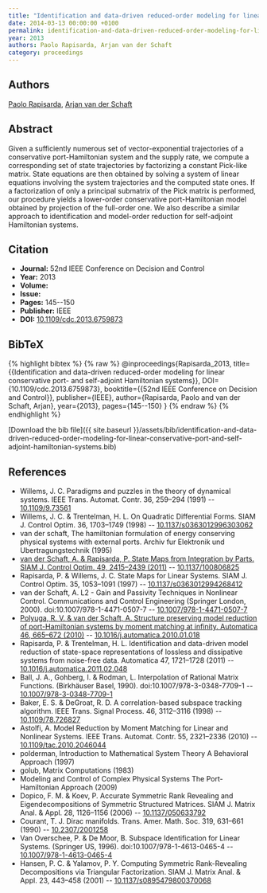 ```yaml
---
title: "Identification and data-driven reduced-order modeling for linear conservative port- and self-adjoint Hamiltonian systems"
date: 2014-03-13 00:00:00 +0100
permalink: identification-and-data-driven-reduced-order-modeling-for-linear-conservative-port-and-self-adjoint-hamiltonian-systems
year: 2013
authors: Paolo Rapisarda, Arjan van der Schaft
category: proceedings
---
```

 
## Authors
[Paolo Rapisarda](authors/paolo-rapisarda), [Arjan van der Schaft](authors/arjan-van-der-schaft)
 
## Abstract
Given a sufficiently numerous set of vector-exponential trajectories of a conservative port-Hamiltonian system and the supply rate, we compute a corresponding set of state trajectories by factorizing a constant Pick-like matrix. State equations are then obtained by solving a system of linear equations involving the system trajectories and the computed state ones. If a factorization of only a principal submatrix of the Pick matrix is performed, our procedure yields a lower-order conservative port-Hamiltonian model obtained by projection of the full-order one. We also describe a similar approach to identification and model-order reduction for self-adjoint Hamiltonian systems.
 
## Citation
- **Journal:** 52nd IEEE Conference on Decision and Control
- **Year:** 2013
- **Volume:** 
- **Issue:** 
- **Pages:** 145--150
- **Publisher:** IEEE
- **DOI:** [10.1109/cdc.2013.6759873](https://doi.org/10.1109/cdc.2013.6759873)
 
## BibTeX
{% highlight bibtex %}
{% raw %}
@inproceedings{Rapisarda_2013,
  title={{Identification and data-driven reduced-order modeling for linear conservative port- and self-adjoint Hamiltonian systems}},
  DOI={10.1109/cdc.2013.6759873},
  booktitle={{52nd IEEE Conference on Decision and Control}},
  publisher={IEEE},
  author={Rapisarda, Paolo and van der Schaft, Arjan},
  year={2013},
  pages={145--150}
}
{% endraw %}
{% endhighlight %}
 
[Download the bib file]({{ site.baseurl }}/assets/bib/identification-and-data-driven-reduced-order-modeling-for-linear-conservative-port-and-self-adjoint-hamiltonian-systems.bib)
 
## References
- Willems, J. C. Paradigms and puzzles in the theory of dynamical systems. IEEE Trans. Automat. Contr. 36, 259–294 (1991) -- [10.1109/9.73561](https://doi.org/10.1109/9.73561)
- Willems, J. C. & Trentelman, H. L. On Quadratic Differential Forms. SIAM J. Control Optim. 36, 1703–1749 (1998) -- [10.1137/s0363012996303062](https://doi.org/10.1137/s0363012996303062)
- van der schaft, The hamiltonian formulation of energy conserving physical systems with external ports. Archiv fur Elektronik und Ubertragungstechnik (1995)
- [van der Schaft, A. & Rapisarda, P. State Maps from Integration by Parts. SIAM J. Control Optim. 49, 2415–2439 (2011)](state-maps-from-integration-by-parts) -- [10.1137/100806825](https://doi.org/10.1137/100806825)
- Rapisarda, P. & Willems, J. C. State Maps for Linear Systems. SIAM J. Control Optim. 35, 1053–1091 (1997) -- [10.1137/s0363012994268412](https://doi.org/10.1137/s0363012994268412)
- van der Schaft, A. L2 - Gain and Passivity Techniques in Nonlinear Control. Communications and Control Engineering (Springer London, 2000). doi:10.1007/978-1-4471-0507-7 -- [10.1007/978-1-4471-0507-7](https://doi.org/10.1007/978-1-4471-0507-7)
- [Polyuga, R. V. & van der Schaft, A. Structure preserving model reduction of port-Hamiltonian systems by moment matching at infinity. Automatica 46, 665–672 (2010)](structure-preserving-model-reduction-of-port-hamiltonian-systems-by-moment-matching-at-infinity) -- [10.1016/j.automatica.2010.01.018](https://doi.org/10.1016/j.automatica.2010.01.018)
- Rapisarda, P. & Trentelman, H. L. Identification and data-driven model reduction of state-space representations of lossless and dissipative systems from noise-free data. Automatica 47, 1721–1728 (2011) -- [10.1016/j.automatica.2011.02.048](https://doi.org/10.1016/j.automatica.2011.02.048)
- Ball, J. A., Gohberg, I. & Rodman, L. Interpolation of Rational Matrix Functions. (Birkhäuser Basel, 1990). doi:10.1007/978-3-0348-7709-1 -- [10.1007/978-3-0348-7709-1](https://doi.org/10.1007/978-3-0348-7709-1)
- Baker, E. S. & DeGroat, R. D. A correlation-based subspace tracking algorithm. IEEE Trans. Signal Process. 46, 3112–3116 (1998) -- [10.1109/78.726827](https://doi.org/10.1109/78.726827)
- Astolfi, A. Model Reduction by Moment Matching for Linear and Nonlinear Systems. IEEE Trans. Automat. Contr. 55, 2321–2336 (2010) -- [10.1109/tac.2010.2046044](https://doi.org/10.1109/tac.2010.2046044)
- polderman, Introduction to Mathematical System Theory A Behavioral Approach (1997)
- golub, Matrix Computations (1983)
- Modeling and Control of Complex Physical Systems The Port-Hamiltonian Approach (2009)
- Dopico, F. M. & Koev, P. Accurate Symmetric Rank Revealing and Eigendecompositions of Symmetric Structured Matrices. SIAM J. Matrix Anal. &amp; Appl. 28, 1126–1156 (2006) -- [10.1137/050633792](https://doi.org/10.1137/050633792)
- Courant, T. J. Dirac manifolds. Trans. Amer. Math. Soc. 319, 631–661 (1990) -- [10.2307/2001258](https://doi.org/10.2307/2001258)
- Van Overschee, P. & De Moor, B. Subspace Identification for Linear Systems. (Springer US, 1996). doi:10.1007/978-1-4613-0465-4 -- [10.1007/978-1-4613-0465-4](https://doi.org/10.1007/978-1-4613-0465-4)
- Hansen, P. C. & Yalamov, P. Y. Computing Symmetric Rank-Revealing Decompositions via Triangular Factorization. SIAM J. Matrix Anal. &amp; Appl. 23, 443–458 (2001) -- [10.1137/s0895479800370068](https://doi.org/10.1137/s0895479800370068)

